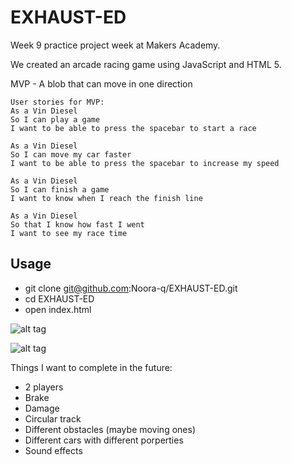 # EXHAUST-ED

Week 9 practice project week at Makers Academy.

We created an arcade racing game using JavaScript and HTML 5.

MVP -  A blob that can move in one direction


```
User stories for MVP:
As a Vin Diesel
So I can play a game
I want to be able to press the spacebar to start a race

As a Vin Diesel
So I can move my car faster
I want to be able to press the spacebar to increase my speed

As a Vin Diesel
So I can finish a game
I want to know when I reach the finish line

As a Vin Diesel
So that I know how fast I went
I want to see my race time
```


Usage
-----
- git clone git@github.com:Noora-q/EXHAUST-ED.git
- cd EXHAUST-ED
- open index.html

![alt tag](https://github.com/Noora-q/EXHAUST-ED/blob/master/Screen%20Shot%202017-04-13%20at%2016.33.39.png)

![alt tag](https://github.com/Noora-q/EXHAUST-ED/blob/master/Screen%20Shot%202017-04-16%20at%2016.39.47.png)

Things I want to complete in the future:
- 2 players
- Brake
- Damage
- Circular track
- Different obstacles (maybe moving ones)
- Different cars with different porperties
- Sound effects
